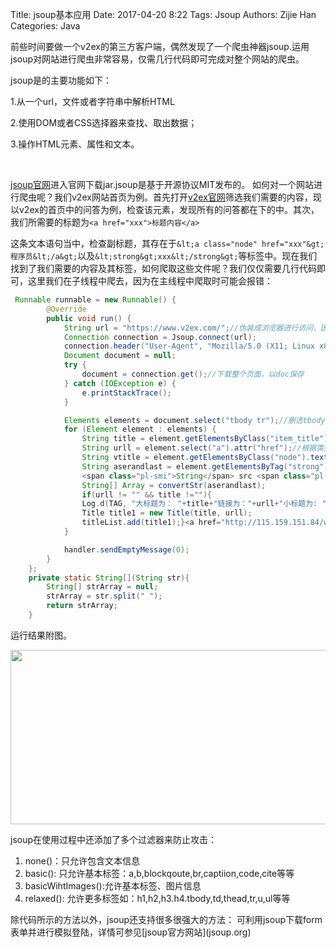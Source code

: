 Title: jsoup基本应用
Date: 2017-04-20 8:22
Tags: Jsoup
Authors: Zijie Han
Categories: Java


前些时间要做一个v2ex的第三方客户端，偶然发现了一个爬虫神器jsoup.运用jsoup对网站进行爬虫非常容易，仅需几行代码即可完成对整个网站的爬虫。

jsoup是的主要功能如下：

1.从一个url，文件或者字符串中解析HTML

2.使用DOM或者CSS选择器来查找、取出数据；

3.操作HTML元素、属性和文本。

&nbsp;

<a href="http://jsoup.org/">jsoup官网</a>进入官网下载jar.jsoup是基于开源协议MIT发布的。
如何对一个网站进行爬虫呢？我们v2ex网站首页为例。首先打开<a href="http://v2ex.com">v2ex官网</a>筛选我们需要的内容，现以v2ex的首页中的问答为例，检查该元素，发现所有的问答都在下的<tbody>中。其次，我们所需要的标题为`<a href="xxx">标题内容</a>`


这条文本语句当中，检查副标题，其存在于`&lt;a class="node" href="xxx"&gt;程序员&lt;/a&gt;`以及`&lt;strong&gt;xxx&lt;/strong&gt;`等标签中。现在我们找到了我们需要的内容及其标签，如何爬取这些文件呢？我们仅仅需要几行代码即可，这里我们在子线程中爬去，因为在主线程中爬取时可能会报错：



```java
 Runnable runnable = new Runnable() {
        @Override
        public void run() {
            String url = "https://www.v2ex.com/";//伪装成浏览器进行访问，因为有的网站可能禁止爬虫。
            Connection connection = Jsoup.connect(url);
            connection.header("User-Agent", "Mozilla/5.0 (X11; Linux x86_64; rv:32.0) Gecko/    20100101 Firefox/32.0");//这里不用管，随便写
            Document document = null;
            try {
                document = connection.get();//下载整个页面，以doc保存
            } catch (IOException e) {
                e.printStackTrace();
            }

            Elements elements = document.select("tbody tr");//删选tbody tr的标签
            for (Element element : elements) {
                String title = element.getElementsByClass("item_title").text();//选出标题
                String urll = element.select("a").attr("href");//根据类别选取
                String vtitle = element.getElementsByClass("node").text();//根据class选取副标题中的“程序员”字样
                String aserandlast = element.getElementsByTag("strong").text();  //由于我们爬到的strong标签有两个，所我们还需要将字符串进行一次分割
                <span class="pl-smi">String</span> src <span class="pl-k">=</span> element<span class="pl-k">.</span>select(<span class="pl-s"><span class="pl-pds">"</span>img<span class="pl-pds">"</span></span>)<span class="pl-k">.</span>attr(<span class="pl-s"><span class="pl-pds">"</span>src<span class="pl-pds">"</span></span>);       //抓取图片链接
                String[] Array = convertStr(aserandlast);
                if(urll != "" && title !=""){
                Log.d(TAG, "大标题为： "+title+"链接为："+urll+"小标题为: "+vtitle+"  /1:"+Array[0]+"   /2:"+Array[1]);
                Title title1 = new Title(title, urll);
                titleList.add(title1);}<a href="http://115.159.151.84/wp-content/uploads/2017/04/FD1WUCWPF2PG5B.png"><img src="http://115.159.151.84/wp-content/uploads/2017/04/FD1WUCWPF2PG5B-1024x392.png" alt="" width="730" height="279" class="alignnone size-large wp-image-111" /></a>
            }

            handler.sendEmptyMessage(0);
        }
    };
    private static String[](String str){
        String[] strArray = null;
        strArray = str.split(" ");
        return strArray;
    }
```

运行结果附图。

<a href="http://115.159.151.84/wp-content/uploads/2017/04/FD1WUCWPF2PG5B.png"><img class="alignnone size-large wp-image-111" src="http://115.159.151.84/wp-content/uploads/2017/04/FD1WUCWPF2PG5B-1024x392.png" alt="" width="730" height="279" /></a>

jsoup在使用过程中还添加了多个过滤器来防止攻击：
<ol>
     <li>none()：只允许包含文本信息</li>
     <li>basic(): 只允许基本标签：a,b,blockqoute,br,captiion,code,cite等等</li>
     <li>basicWihtImages():允许基本标签、图片信息</li>
     <li>relaxed(): 允许更多标签如：h1,h2,h3.h4.tbody,td,thead,tr,u,ul等等</li>
</ol>
除代码所示的方法以外，jsoup还支持很多很强大的方法：
可利用jsoup下载form表单并进行模拟登陆，详情可参见[jsoup官方网站](jsoup.org)
